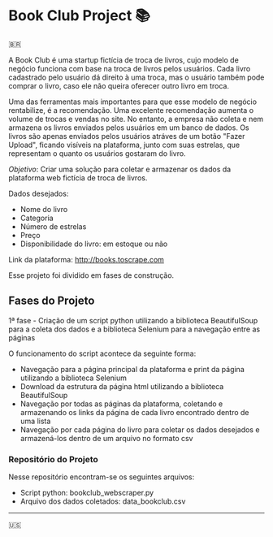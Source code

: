 # Book Club Project 📚 

🇧🇷

A Book Club é uma startup fictícia de troca de livros, cujo modelo de negócio funciona com base na troca de livros pelos usuários. Cada livro cadastrado pelo 
usuário dá direito à uma troca, mas o usuário também pode comprar o livro, caso ele não queira oferecer outro livro em troca. 

Uma das ferramentas mais importantes para que esse modelo de negócio rentabilize, é a recomendação. Uma excelente recomendação aumenta o volume de 
trocas e vendas no site. No entanto, a empresa não coleta e nem armazena os livros enviados pelos usuários em um banco de dados. Os livros são apenas enviados pelos usuários atráves de um botão "Fazer Upload", ficando visíveis na plataforma, junto com suas estrelas, que representam o quanto os usuários gostaram do livro.

_Objetivo_: Criar uma solução para coletar e armazenar os dados da plataforma web fictícia de troca de livros.

Dados desejados:

* Nome do livro
* Categoria 
* Número de estrelas
* Preço
* Disponibilidade do livro: em estoque ou não

Link da plataforma: http://books.toscrape.com

Esse projeto foi dividido em fases de construção.

## Fases do Projeto

1ª fase - Criação de um script python utilizando a biblioteca BeautifulSoup para a coleta dos dados e a biblioteca Selenium para a navegação entre as páginas 

O funcionamento do script acontece da seguinte forma:
* Navegação para a página principal da plataforma e print da página utilizando a biblioteca Selenium
* Download da estrutura da página html utilizando a biblioteca BeautifulSoup 
* Navegação por todas as páginas da plataforma, coletando e armazenando os links da página de cada livro encontrado dentro de uma lista
* Navegação por cada página do livro para coletar os dados desejados e armazená-los dentro de um arquivo no formato csv

### Repositório do Projeto

Nesse repositório encontram-se os seguintes arquivos:
* Script python: bookclub_webscraper.py
* Arquivo dos dados coletados: data_bookclub.csv


------------------------------------------------------------------------------------------------------
🇺🇸



